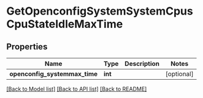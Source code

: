 # GetOpenconfigSystemSystemCpusCpuStateIdleMaxTime

## Properties
Name | Type | Description | Notes
------------ | ------------- | ------------- | -------------
**openconfig_systemmax_time** | **int** |  | [optional] 

[[Back to Model list]](../README.md#documentation-for-models) [[Back to API list]](../README.md#documentation-for-api-endpoints) [[Back to README]](../README.md)


